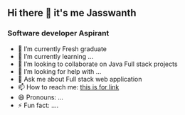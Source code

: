 ## Hi there 👋 it's me Jasswanth


### Software developer Aspirant
- 🔭 I’m currently Fresh graduate
- 🌱 I’m currently learning ...
- 👯 I’m looking to collaborate on Java Full stack projects
- 🤔 I’m looking for help with ...
- 💬 Ask me about Full stack web application
- 📫 How to reach me: [this is for link](https://www.linkedin.com/in/jasswanth-s)
- 😄 Pronouns: ...
- ⚡ Fun fact: ....
